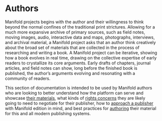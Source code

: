 # Authors

Manifold projects begins with the author and their willingness to think beyond the normal confines of the traditional print strictures. Allowing for a much more expansive archive of primary sources, such as field notes, moving images, audio, interactive data and maps, photographs, interviews, and archival material, a Manifold project asks that an author think creatively about the broad set of materials that are collected in the process of researching and writing a book. A Manifold project can be iterative, showing how a book evolves in real time, drawing on the collective expertise of early readers to crystallize its core arguments. Early drafts of chapters, journal articles, and field notes can show, long before the finished book is published, the author’s arguments evolving and resonating with a community of readers.

This section of documentation is intended to be used by Manifold authors who are looking to better understand how the platform can serve and showcase [their materials](resources.md), what kinds of [rights concerns](rights.md) they are likely going to need to negotiate for their publisher, how to [approach a publisher](project_proposals.md) with Manifold edition in mind, and best practices for [authoring](writing.md) their material for this and all modern publishing systems.
